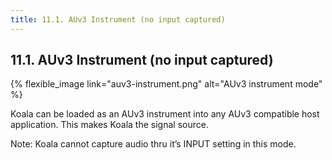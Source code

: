 ```yaml
---
title: 11.1. AUv3 Instrument (no input captured)
---
```


## 11.1. AUv3 Instrument (no input captured)

{% flexible_image link="auv3-instrument.png" alt="AUv3 instrument mode" %}

Koala can be loaded as an AUv3 instrument into any AUv3 compatible host application. This makes Koala the signal source. 

Note: Koala cannot capture audio thru it’s INPUT setting in this mode.

